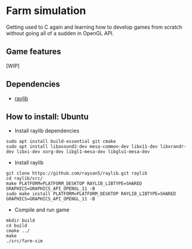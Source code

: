 # Farm simulation
Getting used to C again and learning how to develop games from scratch without going all of a sudden in OpenGL API.<br>

## Game features
[WIP]

## Dependencies

- [raylib](https://github.com/raysan5/raylib)

## How to install: Ubuntu

- Install raylib dependencies
```
sudo apt install build-essential git cmake
sudo apt install libasound2-dev mesa-common-dev libx11-dev libxrandr-dev libxi-dev xorg-dev libgl1-mesa-dev libglu1-mesa-dev
```

- Install raylib
```
git clone https://github.com/raysan5/raylib.git raylib
cd raylib/src/
make PLATFORM=PLATFORM_DESKTOP RAYLIB_LIBTYPE=SHARED GRAPHICS=GRAPHICS_API_OPENGL_11 -B
sudo make install PLATFORM=PLATFORM_DESKTOP RAYLIB_LIBTYPE=SHARED GRAPHICS=GRAPHICS_API_OPENGL_11 -B
```

- Compile and run game
```
mkdir build
cd build
cmake ../
make
./src/farm-sim
```
